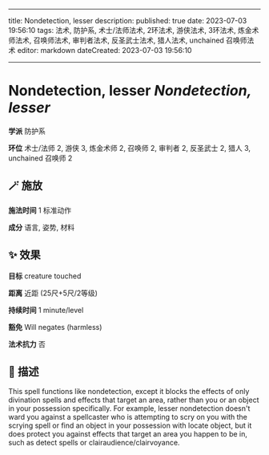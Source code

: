 
---
title: Nondetection, lesser
description: 
published: true
date: 2023-07-03 19:56:10
tags: 法术, 防护系, 术士/法师法术, 2环法术, 游侠法术, 3环法术, 炼金术师法术, 召唤师法术, 审判者法术, 反圣武士法术, 猎人法术, unchained 召唤师法术
editor: markdown
dateCreated: 2023-07-03 19:56:10

---

# **Nondetection, lesser** *Nondetection, lesser*

**学派** 防护系 

**环位** 术士/法师 2, 游侠 3, 炼金术师 2, 召唤师 2, 审判者 2, 反圣武士 2, 猎人 3, unchained 召唤师 2

## 🪄 施放

**施法时间** 1 标准动作

**成分** 语言, 姿势, 材料

## ✨ 效果 

**目标** creature touched 

**距离** 近距 (25尺+5尺/2等级)  

**持续时间** 1 minute/level 

**豁免** Will negates (harmless)

**法术抗力** 否

## 📖 描述

This spell functions like nondetection, except it blocks the effects of only divination spells and effects that target an area, rather than you or an object in your possession specifically. For example, lesser nondetection doesn't ward you against a spellcaster who is attempting to scry on you with the scrying spell or find an object in your possession with locate object, but it does protect  you against effects that target an area you happen to be in, such as detect spells or clairaudience/clairvoyance.
    
